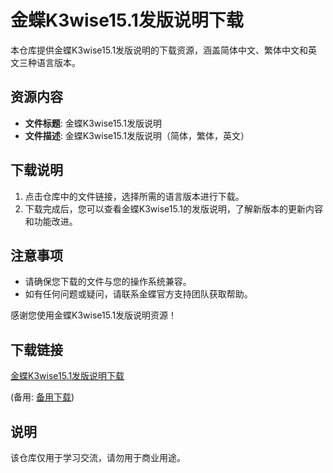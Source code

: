 # 金蝶K3wise15.1发版说明下载

本仓库提供金蝶K3wise15.1发版说明的下载资源，涵盖简体中文、繁体中文和英文三种语言版本。

## 资源内容

- **文件标题**: 金蝶K3wise15.1发版说明
- **文件描述**: 金蝶K3wise15.1发版说明（简体，繁体，英文）

## 下载说明

1. 点击仓库中的文件链接，选择所需的语言版本进行下载。
2. 下载完成后，您可以查看金蝶K3wise15.1的发版说明，了解新版本的更新内容和功能改进。

## 注意事项

- 请确保您下载的文件与您的操作系统兼容。
- 如有任何问题或疑问，请联系金蝶官方支持团队获取帮助。

感谢您使用金蝶K3wise15.1发版说明资源！

## 下载链接
[金蝶K3wise15.1发版说明下载](https://pan.quark.cn/s/14c360da61a4) 

(备用: [备用下载](https://pan.baidu.com/s/1Mm_ovDBb7nD8mlczqRxPIQ?pwd=1234))

## 说明

该仓库仅用于学习交流，请勿用于商业用途。
